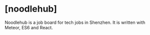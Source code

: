 # [noodlehub]
Noodlehub is a job board for tech jobs in Shenzhen.
It is written with Meteor, ES6 and React.

